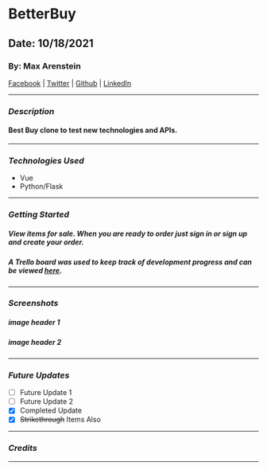 # BetterBuy

## Date: 10/18/2021

### By: Max Arenstein

[Facebook](https://www.facebook.com/max.arenstein/) | [Twitter](https://twitter.com/MisterMindX) | [Github](https://github.com/MistermindX) | [LinkedIn](https://www.linkedin.com/in/max-arenstein/)

---

### **_Description_**

#### Best Buy clone to test new technologies and APIs.

---

### **_Technologies Used_**

- Vue
- Python/Flask

---

### **_Getting Started_**

##### View items for sale. When you are ready to order just sign in or sign up and create your order.

##### A Trello board was used to keep track of development progress and can be viewed [here](https://trello.com/b/yI6rz9xg/better-buy).

<!-- ##### The project itself was deployed and can be viewed [here](URL). -->

---

### **_Screenshots_**

##### image header 1

##### image header 2

---

### **_Future Updates_**

- [ ] Future Update 1
- [ ] Future Update 2
- [x] Completed Update
- [x] ~~Strikethrough~~ Items Also

---

### **_Credits_**

---
